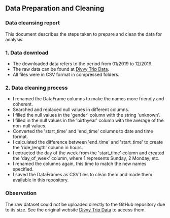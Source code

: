 ## Data Preparation and Cleaning

### Data cleansing report

This document describes the steps taken to prepare and clean the data for analysis.

### 1. Data download
- The downloaded data refers to the period from 01/2019 to 12/2019.
- The raw data can be found at [Divvy Trip Data](https://divvy-tripdata.s3.amazonaws.com/index.html).
- All files were in CSV format in compressed folders.

### 2. Data cleaning process
- I renamed the DataFrame columns to make the names more friendly and coherent.
- Searched and replaced null values in different columns.
- I filled the null values in the 'gender' column with the string 'unknown'.
- I filled in the null values in the 'birthyear' column with the average of the non-null values.
- Converted the 'start_time' and 'end_time' columns to date and time format.
- I calculated the difference between 'end_time' and 'start_time' to create the 'ride_length' column in hours.
- I extracted the day of the week from the 'start_time' column and created the 'day_of_week' column, where 1 represents Sunday, 2 Monday, etc.
- I renamed the columns again, this time to match the new names specified.
- I saved the DataFrames as CSV files to clean them and made them available in this repository.
  
### Observation
The raw dataset could not be uploaded directly to the GitHub repository due to its size. See the original website [Divvy Trip Data](https://divvy-tripdata.s3.amazonaws.com/index.html) to access them.
